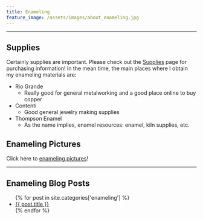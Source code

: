 ```yaml
---
title: Enameling 
feature_image: /assets/images/about_enameling.jpg
---
```


* * * 

## Supplies

Certainly supplies are important. Please check out the [Supplies](suppliers) page for purchasing information! 
In the mean time, the main places where I obtain my enameling materials
are:
* Rio Grande
    * Really good for general metalworking and a good place online to
      buy copper
* Contenti
    * Good general jewelry making supplies
* Thompson Enamel
    * As the name implies, enamel resources: enamel, kiln supplies, etc.

## Enameling Pictures

Click here to [enameling pictures](pictures)! 

* * * 

## Enameling Blog Posts

<ul>
{% for post in site.categories['enameling'] %}
    <li>
      <a href="{{ post.url }}">{{ post.title }}</a>
    </li>
{% endfor %}
</ul>
